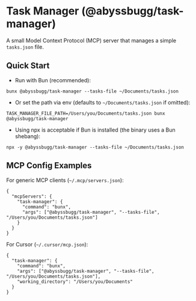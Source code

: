 # Task Manager (@abyssbugg/task-manager)

A small Model Context Protocol (MCP) server that manages a simple `tasks.json` file.

## Quick Start

- Run with Bun (recommended):

```
bunx @abyssbugg/task-manager --tasks-file ~/Documents/tasks.json
```

- Or set the path via env (defaults to `~/Documents/tasks.json` if omitted):

```
TASK_MANAGER_FILE_PATH=/Users/you/Documents/tasks.json bunx @abyssbugg/task-manager
```

- Using npx is acceptable if Bun is installed (the binary uses a Bun shebang):

```
npx -y @abyssbugg/task-manager --tasks-file ~/Documents/tasks.json
```

## MCP Config Examples

For generic MCP clients (`~/.mcp/servers.json`):

```
{
  "mcpServers": {
    "task-manager": {
      "command": "bunx",
      "args": ["@abyssbugg/task-manager", "--tasks-file", "/Users/you/Documents/tasks.json"]
    }
  }
}
```

For Cursor (`~/.cursor/mcp.json`):

```
{
  "task-manager": {
    "command": "bunx",
    "args": ["@abyssbugg/task-manager", "--tasks-file", "/Users/you/Documents/tasks.json"],
    "working_directory": "/Users/you/Documents"
  }
}
```
